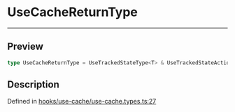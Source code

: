 
      
# UseCacheReturnType

<div class="api-docs__separator" data-reactroot="">

---

</div><div class="api-docs__section">

## Preview

</div><div class="api-docs__preview type single">

```ts
type UseCacheReturnType = UseTrackedStateType<T> & UseTrackedStateActions<T> & { onCacheChange: (callback: OnFinishedCallbackType<T>) => void; onCacheError: (callback: OnErrorCallbackType<T>) => void; onCacheSuccess: (callback: OnSuccessCallbackType<T>) => void; revalidate: (invalidateKey?: string | RegExp | CommandInstance) => void };
```

</div><div class="api-docs__section">

## Description

</div><div class="api-docs__description"><span class="api-docs__do-not-parse">



</span></div><div class="api-docs__definition">

Defined in [hooks/use-cache/use-cache.types.ts:27](https://github.com/BetterTyped/hyper-fetch/blob/1a97772c/packages/react/src/hooks/use-cache/use-cache.types.ts#L27)

</div>